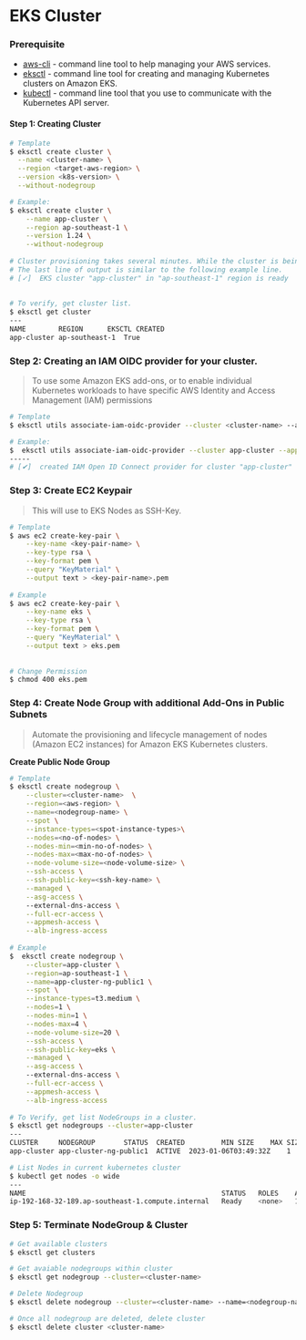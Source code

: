 # EKS Cluster

### Prerequisite
 - [aws-cli](https://aws.amazon.com/cli/) - command line tool to help managing your AWS services. 
 - [eksctl](https://docs.aws.amazon.com/eks/latest/userguide/eksctl.html) -  command line tool for creating and managing Kubernetes clusters on Amazon EKS.
 - [kubectl](https://docs.aws.amazon.com/eks/latest/userguide/install-kubectl.html) - command line tool that you use to communicate with the Kubernetes API server.



#### Step 1: Creating Cluster
```bash
# Template
$ eksctl create cluster \
  --name <cluster-name> \
  --region <target-aws-region> \
  --version <k8s-version> \
  --without-nodegroup

# Example: 
$ eksctl create cluster \
    --name app-cluster \
    --region ap-southeast-1 \
    --version 1.24 \
    --without-nodegroup
    
# Cluster provisioning takes several minutes. While the cluster is being created, several lines of output appear.
# The last line of output is similar to the following example line.    
# [✓]  EKS cluster "app-cluster" in "ap-southeast-1" region is ready 
 
 
# To verify, get cluster list.
$ eksctl get cluster
---
NAME		REGION		EKSCTL CREATED
app-cluster	ap-southeast-1	True
```

### Step 2: Creating an IAM OIDC provider for your cluster.
> To use some Amazon EKS add-ons, or to enable individual Kubernetes workloads to have specific AWS Identity and Access Management (IAM) permissions
```bash
# Template
$ eksctl utils associate-iam-oidc-provider --cluster <cluster-name> --approve

# Example:
$  eksctl utils associate-iam-oidc-provider --cluster app-cluster --approve
-----
# [✔]  created IAM Open ID Connect provider for cluster "app-cluster" in "ap-southeast-1"
```

### Step 3: Create EC2 Keypair
> This will use to EKS Nodes as SSH-Key.

```bash
# Template
$ aws ec2 create-key-pair \
    --key-name <key-pair-name> \
    --key-type rsa \
    --key-format pem \
    --query "KeyMaterial" \
    --output text > <key-pair-name>.pem
    
# Example
$ aws ec2 create-key-pair \
    --key-name eks \
    --key-type rsa \
    --key-format pem \
    --query "KeyMaterial" \
    --output text > eks.pem
    
    
# Change Permission 
$ chmod 400 eks.pem
```

### Step 4: Create Node Group with additional Add-Ons in Public Subnets
> Automate the provisioning and lifecycle management of nodes (Amazon EC2 instances) for Amazon EKS Kubernetes clusters.

**Create Public Node Group**
```bash
# Template
$ eksctl create nodegroup \
    --cluster=<cluster-name>  \
    --region=<aws-region> \
    --name=<nodegroup-name> \
    --spot \
    --instance-types=<spot-instance-types>\
    --nodes=<no-of-nodes> \
    --nodes-min=<min-no-of-nodes> \
    --nodes-max=<max-no-of-nodes> \
    --node-volume-size=<node-volume-size> \
    --ssh-access \
    --ssh-public-key=<ssh-key-name> \
    --managed \
    --asg-access \ 
    --external-dns-access \
    --full-ecr-access \
    --appmesh-access \
    --alb-ingress-access 
    
# Example    
$  eksctl create nodegroup \
    --cluster=app-cluster \
    --region=ap-southeast-1 \
    --name=app-cluster-ng-public1 \
    --spot \
    --instance-types=t3.medium \
    --nodes=1 \
    --nodes-min=1 \
    --nodes-max=4 \
    --node-volume-size=20 \
    --ssh-access \
    --ssh-public-key=eks \
    --managed \
    --asg-access \ 
    --external-dns-access \
    --full-ecr-access \
    --appmesh-access \
    --alb-ingress-access 
    
# To Verify, get list NodeGroups in a cluster.
$ eksctl get nodegroups --cluster=app-cluster
---
CLUSTER		NODEGROUP		STATUS	CREATED			MIN SIZE	MAX SIZE	DESIRED CAPACITY	INSTANCE TYPE	IMAGE ID	ASG NAME							TYPE
app-cluster	app-cluster-ng-public1	ACTIVE	2023-01-06T03:49:32Z	1		4		1			t3.medium	AL2_x86_64	eks-app-cluster-ng-public1-bac2c299-55c5-9493-afb3-76824d7b9de8	managed

# List Nodes in current kubernetes cluster
$ kubectl get nodes -o wide
---
NAME                                                STATUS   ROLES    AGE   VERSION               INTERNAL-IP      EXTERNAL-IP     OS-IMAGE         KERNEL-VERSION                 CONTAINER-RUNTIME
ip-192-168-32-189.ap-southeast-1.compute.internal   Ready    <none>   18m   v1.24.7-eks-fb459a0   192.168.32.189   54.179.130.81   Amazon Linux 2   5.4.226-129.415.amzn2.x86_64   containerd://1.6.6
```

### Step 5: Terminate NodeGroup & Cluster
```bash
# Get available clusters
$ eksctl get clusters

# Get avaiable nodegroups within cluster
$ eksctl get nodegroup --cluster=<cluster-name>

# Delete Nodegroup
$ eksctl delete nodegroup --cluster=<cluster-name> --name=<nodegroup-name>

# Once all nodegroup are deleted, delete cluster
$ eksctl delete cluster <cluster-name>
